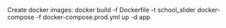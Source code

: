 Create docker images:
docker build -f Dockerfile -t school_slider
docker-compose -f docker-compose.prod.yml up -d app
